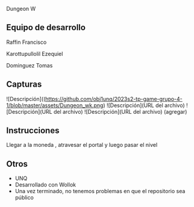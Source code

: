 Dungeon W

## Equipo de desarrollo
Raffin Francisco 
   
Karottupullolil  Ezequiel  

Dominguez Tomas 

## Capturas
![Descripción]((https://github.com/obj1unq/2023s2-tp-game-grupo-4-1/blob/master/assets/Dungeon_wk.png)
![Descripción](URL del archivo)
![Descripción](URL del archivo)
![Descripción](URL del archivo)
(agregar)

##  Instrucciones
Llegar a la moneda , atravesar el portal y  luego pasar el nivel 


## Otros

- UNQ
- Desarrollado con Wollok
- Una vez terminado, no tenemos problemas en que el repositorio sea público 
